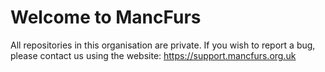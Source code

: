 # Welcome to MancFurs
All repositories in this organisation are private.
If you wish to report a bug, please contact us using the website: https://support.mancfurs.org.uk
